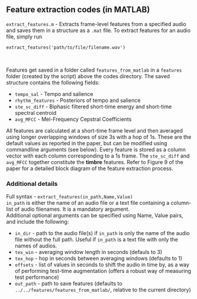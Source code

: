 ## Feature extraction codes (in MATLAB)

```extract_features.m``` - Extracts frame-level features from a specified audio and saves them in a structure as a ```.mat``` file. To extract features for an audio file, simply run </br>
```
extract_features('path/to/file/filename.wav')
```
</br>

Features get saved in a folder called ```features_from_matlab``` in a ```features``` folder (created by the script) above the codes directory. The saved structure contains the following fields: </br>
*  ```tempo_sal``` - Tempo and salience
*  ```rhythm_features``` - Posteriors of tempo and salience
*  ```ste_sc_diff``` - Biphasic filtered short-time energy and short-time spectral centroid
*  ```avg_MFCC``` - Mel-Frequency Cepstral Coefficients

All features are calculated at a short-time frame level and then averaged using longer overlapping windows of size 3s with a hop of 1s. These are the default values as reported in the paper, but can be modified using commandline arguments (see below). Every feature is stored as a column vector with each column corresponding to a 1s frame. The ```ste_sc_diff``` and ```avg_MFCC``` together constitute the **timbre** features. Refer to Figure 9 of the paper for a detailed block diagram of the feature extraction process.</br>

### Additional details
Full syntax - ```extract_features(in_path,Name,Value)``` </br>
```in_path``` is either the name of an audio file or a text file containing a column-list of audio filenames. It is a mandatory argument. </br>
Additional optional arguments can be specified using Name, Value pairs, and include the following:

* ```in_dir``` - path to the audio file(s) if ```in_path``` is only the name of the audio file without the full path. Useful if ```in_path``` is a text file with only the names of audios.
* ```tex_win``` - averaging window length in seconds (defauls to 3)
* ```tex_hop``` - hop in seconds between averaging windows (defaults to 1) 
* ```offsets``` - list of values in seconds to shift the audio in time by, as a way of performing test-time augmentation (offers a robust way of measuring test performance)
* ```out_path``` - path to save features (defaults to ```../../features/features_from_matlab/```, relative to the current directory)

